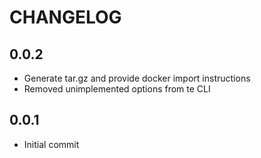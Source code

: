 # CHANGELOG

## 0.0.2

* Generate tar.gz and provide docker import instructions
* Removed unimplemented options from te CLI

## 0.0.1

* Initial commit
